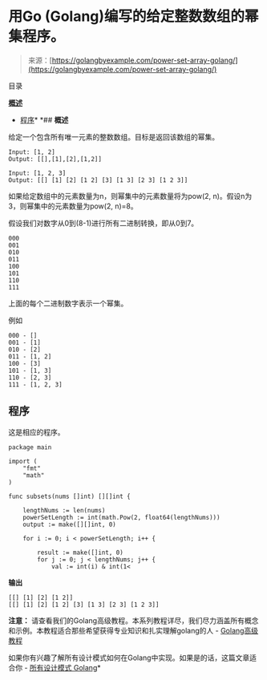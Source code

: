 <!--yml

分类：未分类

日期：2024-10-13 06:47:53

-->

# 用Go (Golang)编写的给定整数数组的幂集程序。

> 来源：[https://golangbyexample.com/power-set-array-golang/](https://golangbyexample.com/power-set-array-golang/)

目录

**[概述](#Overview "Overview")**

+   [程序](#Program "Program")*  *## **概述**

给定一个包含所有唯一元素的整数数组。目标是返回该数组的幂集。

```
Input: [1, 2]
Output: [[],[1],[2],[1,2]]

Input: [1, 2, 3]
Output: [[] [1] [2] [1 2] [3] [1 3] [2 3] [1 2 3]]
```

如果给定数组中的元素数量为n，则幂集中的元素数量将为pow(2, n)。假设n为3，则幂集中的元素数量为pow(2, n)=8。

假设我们对数字从0到(8-1)进行所有二进制转换，即从0到7。

```
000
001
010
011
100
101
110
111
```

上面的每个二进制数字表示一个幂集。

例如

```
000 - []
001 - [1]
010 - [2]
011 - [1, 2]
100 - [3]
101 - [1, 3]
110 - [2, 3]
111 - [1, 2, 3]
```

## **程序**

这是相应的程序。

```
package main

import (
	"fmt"
	"math"
)

func subsets(nums []int) [][]int {

	lengthNums := len(nums)
	powerSetLength := int(math.Pow(2, float64(lengthNums)))
	output := make([][]int, 0)

	for i := 0; i < powerSetLength; i++ {

		result := make([]int, 0)
		for j := 0; j < lengthNums; j++ {
			val := int(i) & int(1<
```

**输出**

```
[[] [1] [2] [1 2]]
[[] [1] [2] [1 2] [3] [1 3] [2 3] [1 2 3]]
```

**注意：** 请查看我们的Golang高级教程。本系列教程详尽，我们尽力涵盖所有概念和示例。本教程适合那些希望获得专业知识和扎实理解golang的人 - [Golang高级教程](https://golangbyexample.com/golang-comprehensive-tutorial/)

如果你有兴趣了解所有设计模式如何在Golang中实现。如果是的话，这篇文章适合你 - [所有设计模式 Golang](https://golangbyexample.com/all-design-patterns-golang/)*

